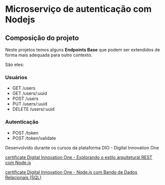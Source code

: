 # Microserviço de autenticação com Nodejs

## Composição do projeto
Neste projetos temos alguns **Endpoints Base** que podem ser extendidos de forma mais adequada para outro contexto.

São eles: 

### Usuários

* GET /users
* GET /users/:uuid
* POST /users
* PUT /users/:uuid
* DELETE /users/:uuid

### Autenticação

* POST /token
* POST /token/validate

Desenvolvido durante os cursos da plataforma DIO - Digital Innovation One

[certificate Digital Innovation One - Explorando o estilo arquitetural REST com Node.js](https://hermes.digitalinnovation.one/certificates/D138FE6B.pdf)

[certificate Digital Innovation One - Node.js com Bando de Dados Relacionais (SQL)](https://hermes.digitalinnovation.one/certificates/0BAC3698.pdf)

[]()
